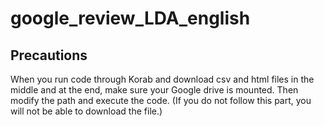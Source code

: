 # google_review_LDA_english

## Precautions

When you run code through Korab and download csv and html files in the middle and at the end, make sure your Google drive is mounted.
Then modify the path and execute the code.
(If you do not follow this part, you will not be able to download the file.)
